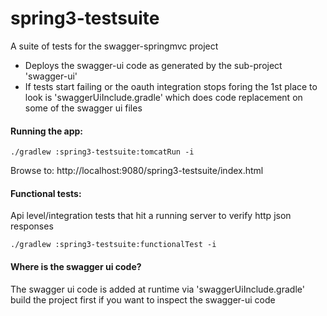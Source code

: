 spring3-testsuite
====================

A suite of tests for the swagger-springmvc project

- Deploys the swagger-ui code as generated by the sub-project 'swagger-ui'
- If tests start failing or the oauth integration stops foring the 1st place to look is 'swaggerUiInclude.gradle'
which does code replacement on some of the swagger ui files

#### Running the app:

```./gradlew :spring3-testsuite:tomcatRun -i```

Browse to: http://localhost:9080/spring3-testsuite/index.html


#### Functional tests:

Api level/integration tests that hit a running server to verify http json responses

```
./gradlew :spring3-testsuite:functionalTest -i

```

#### Where is the swagger ui code?
The swagger ui code is added at runtime via 'swaggerUiInclude.gradle' build the project first if you want to inspect
the swagger-ui code